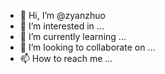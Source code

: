 - 👋 Hi, I’m @zyanzhuo
- 👀 I’m interested in ...
- 🌱 I’m currently learning ...
- 💞️ I’m looking to collaborate on ...
- 📫 How to reach me ...

<!---
zyanzhuo/zyanzhuo is a ✨ special ✨ repository because its `README.md` (this file) appears on your GitHub profile.
You can click the Preview link to take a look at your changes.
--->
